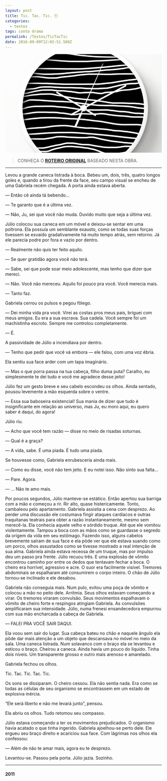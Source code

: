 ```yaml
---
layout: post
title: Tic. Tac. Tic. 🕘
categories:
  - textos
tags: conto drama
permalink: /Textos/TicTacTic
date: 2016-09-09T12:02:51.589Z
---
```

![relógio](/images/uploads/tictictaaaa.png)

> CONHEÇA O [**ROTEIRO ORIGINAL**](/Textos/LACUNA-RoteiroOriginal) BASEADO NESTA OBRA.

---

Levou a grande caneca listrada à boca. Bebeu um, dois, três, quatro longos goles e, quando a tirou da frente da face, seu campo visual se encheu de uma Gabriela recém chegada. A porta ainda estava aberta.

— Então cê ainda tá bebendo…

— Te garanto que é a última vez.

— Não, Ju, sei que você não muda. Duvido muito que seja a última vez.

Júlio colocou sua caneca em um móvel e deixou-se sentar em uma poltrona. Ela possuía um semblante exausto, como se todas suas forças tivessem se esvaído gradativamente há muito tempo atrás, sem retorno. Já ele parecia podre por fora e vazio por dentro.

— Realmente não quis ter feito aquilo.

— Se quer gratidão agora você não terá.

— Sabe, sei que pode soar meio adolescente, mas tenho que dizer que mereci.

— Não. Você não mereceu. Aquilo foi pouco pra você. Você merecia mais.

— Tanto faz.

Gabriela cerrou os pulsos e pegou fôlego.

— Dei minha vida pra você. Virei as costas pros meus pais, briguei com meus amigos. Eu era a sua escrava. Sua cadela. Você sempre foi um machistinha escroto. Sempre me controlou completamente.

— É.

A passividade de Júlio a incendiava por dentro.

— Tenho que pedir que você vá embora — ele falou, com uma voz ébria.

Ela sentiu sua face arder com um tapa imaginário.

— Mas o que porra passa na tua cabeça, filho duma puta? Caralho, eu simplesmente te dei tudo e você me agradece desse jeito!

Júlio fez um gesto breve e seu cabelo escondeu os olhos. Ainda sentado, pousou levemente a mão esquerda sobre o ventre.

— Essa sua baboseira existencial! Sua mania de dizer que tudo é insignificante em relação ao universo, mas Ju, eu moro aqui, eu quero saber é daqui, do agora!

Júlio riu.

— Acho que você tem razão — disse no meio de risadas soturnas.

— Qual é a graça?

— A vida, sabe. É uma piada. É tudo uma piada.

Se houvesse como, Gabriela enrubesceria ainda mais.

— Como eu disse, você não tem jeito. E eu notei isso. Não sinto sua falta…

— Pare. Agora.

— … Não te amo mais.

Por poucos segundos, Júlio manteve-se estático. Então apertou sua barriga com a mão e começou a rir. Rir alto, quase histericamente. Tonto, cambaleou pelo apartamento. Gabriela assistia a cena com desprezo. Ao perder uma discussão ele costumava fingir ataques cardíacos e outras traquitanas teatrais para obter a razão instantaneamente, mesmo sem merecê-la. Ela conhecia aquele velho e sórdido truque. Até que ele vomitou violentamente. Tampou a boca com as mãos como se guardasse o segredo da origem da vida em seu estômago. Fazendo isso, alguns cabelos brevemente saíram de sua face e ela pôde ver que ele estava suando como um porco, olhos assustados como se tivesse mostrado a real intenção de sua alma. Gabriela ainda estava receosa de um truque, mas por impulso deu um passo pra frente. Júlio recuou três. E uma explosão de vômito encontrou caminho por entre os dedos que tentavam fechar a boca. O cheiro era horrível, agressivo e acre. O suor era facilmente visível. Tremores abdominais se espalharam até consumirem o corpo inteiro. O chão de Júlio tornou-se inclinado e ele desabou.

Gabriela não conseguia mais. Num pulo, evitou uma poça de vômito e colocou a mão no peito dele. Arritmia. Seus olhos estavam começando a virar. Os tremores viraram convulsão. Seus movimentos espalhavam o vômito de cheiro forte e respingos atingiam Gabriela. As convulsões amplificaram sua intensidade. Júlio, numa frenesi ensandecedora empurrou com sua mão encharcada a cabeça de Gabriela.

— FALEI PRA VOCÊ SAIR DAQUI.

Ela voou sem sair do lugar. Sua cabeça bateu no chão e naquele ângulo ela pôde dar mais atenção a um objeto que descansava no móvel no meio da sala. Uma caneca listrada. Num solavanco com o braço ela se levantou e esticou o braço. Cheirou a caneca. Ainda havia um pouco do líquido. Tinha dois níveis. Um transparente grosso e outro mais arenoso e amarelado.

Gabriela fechou os olhos.

Tic. Tac. Tic. Tac. Tic.

Os sons se dissiparam. O cheiro cessou. Ela não sentia nada. Era como se todas as células de seu organismo se encontrassem em um estado de explosiva inércia.

“Ele será liberto e não me levará junto”, pensou.

Ela abriu os olhos. Tudo retomou seu compasso.

Júlio estava começando a ter os movimentos prejudicados. O organismo havia acatado o que tinha ingerido. Gabriela ajoelhou-se perto dele. Ele ergueu seu braço direito e acariciou sua face. Com lágrimas nos olhos ela confessou:

— Além de não te amar mais, agora eu te desprezo.

Levantou-se. Passou pela porta. Júlio jazia. Sozinho.

---
#### 2011